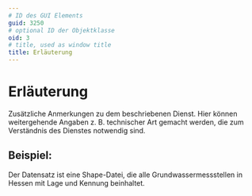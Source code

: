 ```yaml
---
# ID des GUI Elements
guid: 3250
# optional ID der Objektklasse
oid: 3
# title, used as window title
title: Erläuterung
---
```


# Erläuterung

Zusätzliche Anmerkungen zu dem beschriebenen Dienst. Hier können weitergehende Angaben z. B. technischer Art gemacht werden, die zum Verständnis des Dienstes notwendig sind.

## Beispiel:

Der Datensatz ist eine Shape-Datei, die alle Grundwassermessstellen in Hessen mit Lage und Kennung beinhaltet.
